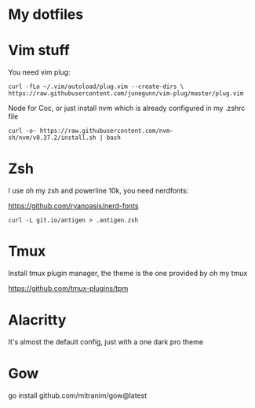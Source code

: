 # My dotfiles

# Vim stuff
You need vim plug: 

`curl -fLo ~/.vim/autoload/plug.vim --create-dirs \
    https://raw.githubusercontent.com/junegunn/vim-plug/master/plug.vim`
    
Node for Coc, or just install nvm which is already configured in my .zshrc file

`curl -o- https://raw.githubusercontent.com/nvm-sh/nvm/v0.37.2/install.sh | bash` 


# Zsh
I use oh my zsh and powerline 10k, you need nerdfonts:

https://github.com/ryanoasis/nerd-fonts

`curl -L git.io/antigen > .antigen.zsh`

# Tmux
Install tmux plugin manager, the theme is the one provided by oh my tmux

https://github.com/tmux-plugins/tpm

# Alacritty
It's almost the default config, just with a one dark pro theme

# Gow
go install github.com/mitranim/gow@latest

